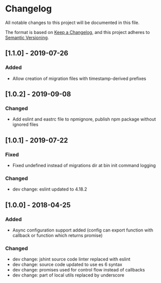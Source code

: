 # Changelog
All notable changes to this project will be documented in this file.

The format is based on [Keep a Changelog](https://keepachangelog.com/en/1.0.0/),
and this project adheres to [Semantic Versioning](https://semver.org/spec/v2.0.0.html).

## [1.1.0] - 2019-07-26
### Added
- Allow creation of migration files with timestamp-derived prefixes

## [1.0.2] - 2019-09-08
### Changed
- Add eslint and eastrc file to npmignore, publish npm package without ignored
files

## [1.0.1] - 2019-07-22
### Fixed
- Fixed undefined instead of migrations dir at bin init command logging

### Changed
- dev change: eslint updated to 4.18.2

## [1.0.0] - 2018-04-25
### Added
- Async configuration support added (config can export function with callback
or function which returns promise)

### Changed
- dev change: jshint source code linter replaced with eslint
- dev change: source code updated to use es 6 syntax
- dev change: promises used for control flow instead of callbacks
- dev change: part of local utils replaced by underscore

